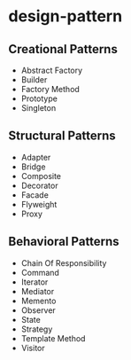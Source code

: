 # design-pattern

## Creational Patterns
* Abstract Factory
* Builder
* Factory Method
* Prototype
* Singleton

## Structural Patterns
* Adapter
* Bridge
* Composite
* Decorator
* Facade
* Flyweight
* Proxy

## Behavioral Patterns
* Chain Of Responsibility
* Command
* Iterator
* Mediator
* Memento
* Observer
* State
* Strategy
* Template Method
* Visitor
